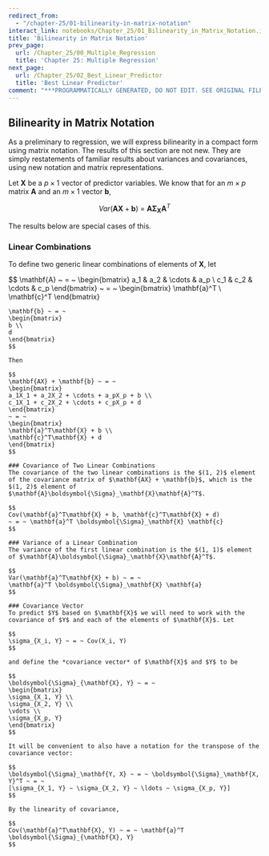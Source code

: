 ```yaml
---
redirect_from:
  - "/chapter-25/01-bilinearity-in-matrix-notation"
interact_link: notebooks/Chapter_25/01_Bilinearity_in_Matrix_Notation.ipynb
title: 'Bilinearity in Matrix Notation'
prev_page:
  url: /Chapter_25/00_Multiple_Regression
  title: 'Chapter 25: Multiple Regression'
next_page:
  url: /Chapter_25/02_Best_Linear_Predictor
  title: 'Best Linear Predictor'
comment: "***PROGRAMMATICALLY GENERATED, DO NOT EDIT. SEE ORIGINAL FILES IN /notebooks***"
---
```


## Bilinearity in Matrix Notation

As a preliminary to regression, we will express bilinearity in a compact form using matrix notation. The results of this section are not new. They are simply restatements of familiar results about variances and covariances, using new notation and matrix representations.

Let $\mathbf{X}$ be a $p \times 1$ vector of predictor variables. We know that for an $m \times p$ matrix $\mathbf{A}$ and an $m \times 1$ vector $\mathbf{b}$,

$$
Var(\mathbf{AX} + \mathbf{b}) ~ = ~ \mathbf{A}\boldsymbol{\Sigma}_\mathbf{X} \mathbf{A}^T
$$

The results below are special cases of this.

### Linear Combinations
To define two generic linear combinations of elements of $\mathbf{X}$, let

$$
\mathbf{A} ~ = ~ 
\begin{bmatrix}
a_1 & a_2 & \cdots & a_p \\
c_1 & c_2 & \cdots & c_p 
\end{bmatrix}
~ = ~ 
\begin{bmatrix}
\mathbf{a}^T \\
\mathbf{c}^T
\end{bmatrix}
~~~~~~ \text{and} ~~~~~~
\mathbf{b} ~ = ~
\begin{bmatrix}
b \\
d
\end{bmatrix}
$$

Then

$$
\mathbf{AX} + \mathbf{b} ~ = ~ 
\begin{bmatrix}
a_1X_1 + a_2X_2 + \cdots + a_pX_p + b \\
c_1X_1 + c_2X_2 + \cdots + c_pX_p + d
\end{bmatrix}
~ = ~ 
\begin{bmatrix}
\mathbf{a}^T\mathbf{X} + b \\
\mathbf{c}^T\mathbf{X} + d
\end{bmatrix}
$$

### Covariance of Two Linear Combinations
The covariance of the two linear combinations is the $(1, 2)$ element of the covariance matrix of $\mathbf{AX} + \mathbf{b}$, which is the $(1, 2)$ element of $\mathbf{A}\boldsymbol{\Sigma}_\mathbf{X}\mathbf{A}^T$.

$$
Cov(\mathbf{a}^T\mathbf{X} + b, \mathbf{c}^T\mathbf{X} + d) 
~ = ~ \mathbf{a}^T \boldsymbol{\Sigma}_\mathbf{X} \mathbf{c}
$$

### Variance of a Linear Combination
The variance of the first linear combination is the $(1, 1)$ element of $\mathbf{A}\boldsymbol{\Sigma}_\mathbf{X}\mathbf{A}^T$.

$$
Var(\mathbf{a}^T\mathbf{X} + b) ~ = ~ 
\mathbf{a}^T \boldsymbol{\Sigma}_\mathbf{X} \mathbf{a}
$$

### Covariance Vector
To predict $Y$ based on $\mathbf{X}$ we will need to work with the covariance of $Y$ and each of the elements of $\mathbf{X}$. Let

$$
\sigma_{X_i, Y} ~ = ~ Cov(X_i, Y) 
$$

and define the *covariance vector* of $\mathbf{X}$ and $Y$ to be

$$
\boldsymbol{\Sigma}_{\mathbf{X}, Y} ~ = ~ 
\begin{bmatrix}
\sigma_{X_1, Y} \\
\sigma_{X_2, Y} \\
\vdots \\
\sigma_{X_p, Y}
\end{bmatrix}
$$

It will be convenient to also have a notation for the transpose of the covariance vector:

$$
\boldsymbol{\Sigma}_\mathbf{Y, X} ~ = ~ \boldsymbol{\Sigma}_\mathbf{X, Y}^T ~ = ~
[\sigma_{X_1, Y} ~ \sigma_{X_2, Y} ~ \ldots ~ \sigma_{X_p, Y}]
$$

By the linearity of covariance,

$$
Cov(\mathbf{a}^T\mathbf{X}, Y) ~ = ~ \mathbf{a}^T \boldsymbol{\Sigma}_{\mathbf{X}, Y}
$$
